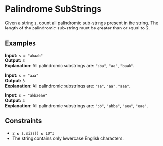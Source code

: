 # Palindrome SubStrings

Given a string `s`, count all palindromic sub-strings present in the string. The length of the palindromic sub-string must be greater than or equal to 2.

## Examples

**Input:** `s = "abaab"`  
**Output:** `3`  
**Explanation:** All palindromic substrings are: `"aba"`, `"aa"`, `"baab"`.

**Input:** `s = "aaa"`  
**Output:** `3`  
**Explanation:** All palindromic substrings are: `"aa"`, `"aa"`, `"aaa"`.

**Input:** `s = "abbaeae"`  
**Output:** `4`  
**Explanation:** All palindromic substrings are: `"bb"`, `"abba"`, `"aea"`, `"eae"`.

## Constraints

- `2 ≤ s.size() ≤ 10^3`
- The string contains only lowercase English characters.